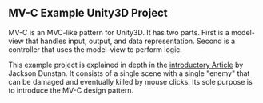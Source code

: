 MV-C Example Unity3D Project
---

MV-C is an MVC-like pattern for Unity3D. It has two parts. First is a model-view that handles input, output, and data representation. Second is a controller that uses the model-view to perform logic.

This example project is explained in depth in the [introductory Article](http://jacksondunstan.com/articles/3611) by Jackson Dunstan. It consists of a single scene with a single "enemy" that can be damaged and eventually killed by mouse clicks. Its sole purpose is to introduce the MV-C design pattern.